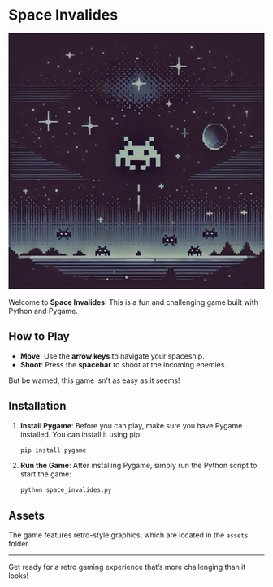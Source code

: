 # Space Invalides 
![Space Invaliedes](img/background.png)

Welcome to **Space Invalides**! This is a fun and challenging game built with Python and Pygame.

## How to Play

- **Move**: Use the **arrow keys** to navigate your spaceship.
- **Shoot**: Press the **spacebar** to shoot at the incoming enemies.

But be warned, this game isn't as easy as it seems!

## Installation

1. **Install Pygame**: Before you can play, make sure you have Pygame installed. You can install it using pip:

    ```bash
    pip install pygame
    ```

2. **Run the Game**: After installing Pygame, simply run the Python script to start the game:

    ```bash
    python space_invalides.py
    ```

## Assets

The game features retro-style graphics, which are located in the `assets` folder.

---

Get ready for a retro gaming experience that’s more challenging than it looks!

